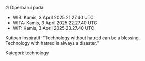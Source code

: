 ⏰ Diperbarui pada:
- WIB: Kamis, 3 April 2025 21.27.40 UTC
- WITA: Kamis, 3 April 2025 22.27.40 UTC
- WIT: Kamis, 3 April 2025 23.27.40 UTC

Kutipan Inspiratif:
"Technology without hatred can be a blessing. Technology with hatred is always a disaster."


Kategori: technology

